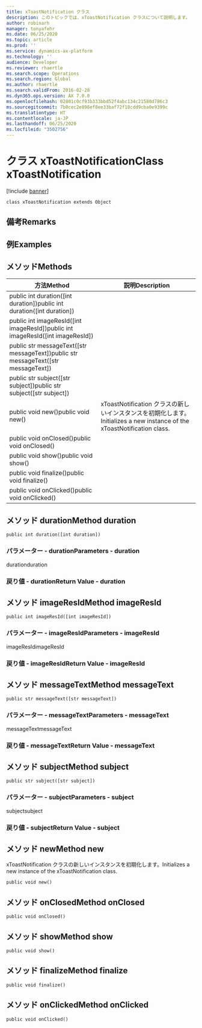 ```yaml
---
title: xToastNotification クラス
description: このトピックでは、xToastNotification クラスについて説明します。
author: robinarh
manager: tonyafehr
ms.date: 06/25/2020
ms.topic: article
ms.prod: ''
ms.service: dynamics-ax-platform
ms.technology: ''
audience: Developer
ms.reviewer: rhaertle
ms.search.scope: Operations
ms.search.region: Global
ms.author: rhaertle
ms.search.validFrom: 2016-02-28
ms.dyn365.ops.version: AX 7.0.0
ms.openlocfilehash: 02801c0cf93b333bbd52f4abc134c21580d786c3
ms.sourcegitcommit: 7b0cec2e898ef8ee33baf72f18cdd9cba0e9399c
ms.translationtype: HT
ms.contentlocale: ja-JP
ms.lasthandoff: 06/25/2020
ms.locfileid: "3502756"
---
```

# <a name="class-xtoastnotification"></a><span data-ttu-id="9bab6-103">クラス xToastNotification</span><span class="sxs-lookup"><span data-stu-id="9bab6-103">Class xToastNotification</span></span>

[!include [banner](../../includes/banner.md)]

```xpp
class xToastNotification extends Object
```

## <a name="remarks"></a><span data-ttu-id="9bab6-104">備考</span><span class="sxs-lookup"><span data-stu-id="9bab6-104">Remarks</span></span>

## <a name="examples"></a><span data-ttu-id="9bab6-105">例</span><span class="sxs-lookup"><span data-stu-id="9bab6-105">Examples</span></span>

## <a name="methods"></a><span data-ttu-id="9bab6-106">メソッド</span><span class="sxs-lookup"><span data-stu-id="9bab6-106">Methods</span></span>

| <span data-ttu-id="9bab6-107">方法</span><span class="sxs-lookup"><span data-stu-id="9bab6-107">Method</span></span>                                      | <span data-ttu-id="9bab6-108">説明</span><span class="sxs-lookup"><span data-stu-id="9bab6-108">Description</span></span>                                                 |
|---------------------------------------------|-------------------------------------------------------------|
| <span data-ttu-id="9bab6-109">public int duration(\[int duration\])</span><span class="sxs-lookup"><span data-stu-id="9bab6-109">public int duration(\[int duration\])</span></span>       |                                                             |
| <span data-ttu-id="9bab6-110">public int imageResId(\[int imageResId\])</span><span class="sxs-lookup"><span data-stu-id="9bab6-110">public int imageResId(\[int imageResId\])</span></span>   |                                                             |
| <span data-ttu-id="9bab6-111">public str messageText(\[str messageText\])</span><span class="sxs-lookup"><span data-stu-id="9bab6-111">public str messageText(\[str messageText\])</span></span> |                                                             |
| <span data-ttu-id="9bab6-112">public str subject(\[str subject\])</span><span class="sxs-lookup"><span data-stu-id="9bab6-112">public str subject(\[str subject\])</span></span>         |                                                             |
| <span data-ttu-id="9bab6-113">public void new()</span><span class="sxs-lookup"><span data-stu-id="9bab6-113">public void new()</span></span>                           | <span data-ttu-id="9bab6-114">xToastNotification クラスの新しいインスタンスを初期化します。</span><span class="sxs-lookup"><span data-stu-id="9bab6-114">Initializes a new instance of the xToastNotification class.</span></span> |
| <span data-ttu-id="9bab6-115">public void onClosed()</span><span class="sxs-lookup"><span data-stu-id="9bab6-115">public void onClosed()</span></span>                      |                                                             |
| <span data-ttu-id="9bab6-116">public void show()</span><span class="sxs-lookup"><span data-stu-id="9bab6-116">public void show()</span></span>                          |                                                             |
| <span data-ttu-id="9bab6-117">public void finalize()</span><span class="sxs-lookup"><span data-stu-id="9bab6-117">public void finalize()</span></span>                      |                                                             |
| <span data-ttu-id="9bab6-118">public void onClicked()</span><span class="sxs-lookup"><span data-stu-id="9bab6-118">public void onClicked()</span></span>                     |                                                             |

## <a name="method-duration"></a><span data-ttu-id="9bab6-119">メソッド duration</span><span class="sxs-lookup"><span data-stu-id="9bab6-119">Method duration</span></span>

```xpp
public int duration([int duration])
```

### <a name="parameters---duration"></a><span data-ttu-id="9bab6-120">パラメーター - duration</span><span class="sxs-lookup"><span data-stu-id="9bab6-120">Parameters - duration</span></span>

<span data-ttu-id="9bab6-121">duration</span><span class="sxs-lookup"><span data-stu-id="9bab6-121">duration</span></span>  

### <a name="return-value---duration"></a><span data-ttu-id="9bab6-122">戻り値 - duration</span><span class="sxs-lookup"><span data-stu-id="9bab6-122">Return Value - duration</span></span>

## <a name="method-imageresid"></a><span data-ttu-id="9bab6-123">メソッド imageResId</span><span class="sxs-lookup"><span data-stu-id="9bab6-123">Method imageResId</span></span>

```xpp
public int imageResId([int imageResId])
```

### <a name="parameters---imageresid"></a><span data-ttu-id="9bab6-124">パラメーター - imageResId</span><span class="sxs-lookup"><span data-stu-id="9bab6-124">Parameters - imageResId</span></span>

<span data-ttu-id="9bab6-125">imageResId</span><span class="sxs-lookup"><span data-stu-id="9bab6-125">imageResId</span></span>  

### <a name="return-value---imageresid"></a><span data-ttu-id="9bab6-126">戻り値 - imageResId</span><span class="sxs-lookup"><span data-stu-id="9bab6-126">Return Value - imageResId</span></span>

## <a name="method-messagetext"></a><span data-ttu-id="9bab6-127">メソッド messageText</span><span class="sxs-lookup"><span data-stu-id="9bab6-127">Method messageText</span></span>

```xpp
public str messageText([str messageText])
```

### <a name="parameters---messagetext"></a><span data-ttu-id="9bab6-128">パラメーター - messageText</span><span class="sxs-lookup"><span data-stu-id="9bab6-128">Parameters - messageText</span></span>

<span data-ttu-id="9bab6-129">messageText</span><span class="sxs-lookup"><span data-stu-id="9bab6-129">messageText</span></span>  

### <a name="return-value---messagetext"></a><span data-ttu-id="9bab6-130">戻り値 - messageText</span><span class="sxs-lookup"><span data-stu-id="9bab6-130">Return Value - messageText</span></span>

## <a name="method-subject"></a><span data-ttu-id="9bab6-131">メソッド subject</span><span class="sxs-lookup"><span data-stu-id="9bab6-131">Method subject</span></span>

```xpp
public str subject([str subject])
```

### <a name="parameters---subject"></a><span data-ttu-id="9bab6-132">パラメーター - subject</span><span class="sxs-lookup"><span data-stu-id="9bab6-132">Parameters - subject</span></span>

<span data-ttu-id="9bab6-133">subject</span><span class="sxs-lookup"><span data-stu-id="9bab6-133">subject</span></span>  

### <a name="return-value---subject"></a><span data-ttu-id="9bab6-134">戻り値 - subject</span><span class="sxs-lookup"><span data-stu-id="9bab6-134">Return Value - subject</span></span>

## <a name="method-new"></a><span data-ttu-id="9bab6-135">メソッド new</span><span class="sxs-lookup"><span data-stu-id="9bab6-135">Method new</span></span>

<span data-ttu-id="9bab6-136">xToastNotification クラスの新しいインスタンスを初期化します。</span><span class="sxs-lookup"><span data-stu-id="9bab6-136">Initializes a new instance of the xToastNotification class.</span></span>

```xpp
public void new()
```

## <a name="method-onclosed"></a><span data-ttu-id="9bab6-137">メソッド onClosed</span><span class="sxs-lookup"><span data-stu-id="9bab6-137">Method onClosed</span></span>

```xpp
public void onClosed()
```

## <a name="method-show"></a><span data-ttu-id="9bab6-138">メソッド show</span><span class="sxs-lookup"><span data-stu-id="9bab6-138">Method show</span></span>

```xpp
public void show()
```

## <a name="method-finalize"></a><span data-ttu-id="9bab6-139">メソッド finalize</span><span class="sxs-lookup"><span data-stu-id="9bab6-139">Method finalize</span></span>

```xpp
public void finalize()
```

## <a name="method-onclicked"></a><span data-ttu-id="9bab6-140">メソッド onClicked</span><span class="sxs-lookup"><span data-stu-id="9bab6-140">Method onClicked</span></span>

```xpp
public void onClicked()
```


